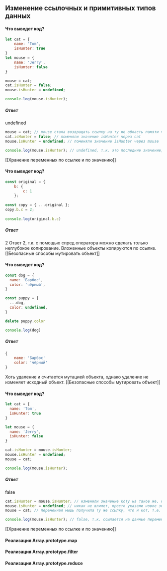 ## Изменение ссылочных и примитивных типов данных
#### Что выведет код?
```js
let cat = { 
	name: 'Tom',
	isHunter: true
}
let mouse = {
	name: 'Jerry',
	isHunter: false
}

mouse = cat;
cat.isHunter = false;
mouse.isHunter = undefined;

console.log(mouse.isHunter);
```
##### Ответ
undefined
```js
mouse = cat; // mouse стала возвращать ссылку на ту же область памяти что и кот
cat.isHunter = false; // поменяли значение isHunter через cat
mouse.isHunter = undefined; // поменяли значение isHunter через mouse

console.log(mouse.isHunter); // undefined, т.к. это последние значение, что мы поменяли
```
[[Хранение переменных по ссылке и по значению]]

#### Что выведет код?
```js
const original = {
	b: {
		c: 1
	};
	
const copy = { ...original };
copy.b.c = 2;
	
console.log(original.b.c)
```
##### Ответ
2
Ответ 2, т.к. с помощью спред оператора можно сделать только неглубокое копирование. Вложенные объекты копируются по ссылке.
[[Безопасные способы мутировать объект]]

#### Что выведет код?
```js
const dog = {
  name: 'Барбос',
  color: 'чёрный',
}

const puppy = {
  ...dog,
  color: undefined,
}

delete puppy.color

console.log(dog)
```
##### Ответ
```js
{
	name: 'Барбос'
	color: 'чёрный'
}
```
Хоть удаление и считается мутацией объекта, однако удаление не изменяет исходный объект.
[[Безопасные способы мутировать объект]]
#### Что выведет код?
```js
let cat = {
  name: 'Tom',
  isHunter: true
}

let mouse = {
  name: 'Jerry',
  isHunter: false
}

cat.isHunter = mouse.isHunter;
mouse.isHunter = undefined;
mouse = cat;

console.log(mouse.isHunter);
```
##### Ответ
false
```js
cat.isHunter = mouse.isHunter; // изменили значение коту на такое же, как у мыши (false)
mouse.isHunter = undefined; // никак не влияет, просто указали новое значение для свойства isHunter у мыши
mouse = cat; // переменная мышь получила ту же ссылку, что и кот, т.е. стала ссылаться на данные кота

console.log(mouse.isHunter); // false, т.к. ссылается на данные переменной cat, а cat мы присвоили false нашим первым действием
```
[[Хранение переменных по ссылке и по значению]]

#### Реализация Array.prototype.map

#### Реализация Array.prototype.filter

#### Реализация Array.prototype.reduce

